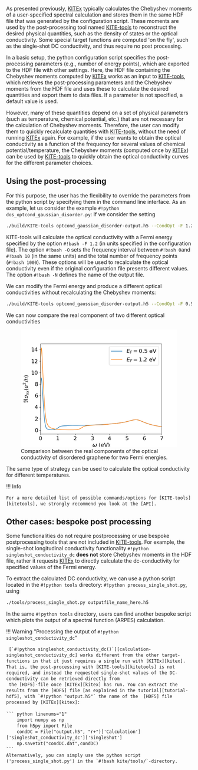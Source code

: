 As presented previously, [KITEx][kitex] typically calculates the Chebyshev moments of a user-specified spectral calculation and stores them in the
same HDF file that was generated by the configuration script.
These moments are used by the post-processing tool named [KITE-tools][kitetools]  to reconstruct the desired physical quantities, such as the density of states or the optical conductivity.
Some special target functions are computed 'on the fly', such as the single-shot DC conductivity, and thus require no post processing. 

In a basic setup, the python configuration script specifies the post-processing parameters (e.g., number of energy points),
which are exported to the HDF file with other settings.
Here, the HDF file containing the Chebyshev moments computed by [KITEx][kitex] works as an input to
[KITE-tools][kitetools], which retrieves the post-processing parameters and the Chebyshev moments from the HDF file and uses these to calculate the desired
quantities and export them to data files.
If a parameter is not specified, a default value is used.

However, many of these quantities depend on a set of physical parameters (such as temperature, chemical potential, etc.) that are not necessary
for the calculation of Chebyshev moments.
Therefore, the user can modify them to quickly recalculate quantities with [KITE-tools][kitetools], without the need of running [KITEx][kitex] again.
For example, if the user wants to obtain the optical conductivity as a function of the frequency for several values of chemical potential/temperature,
the Chebyshev moments (computed once by [KITEx][kitex]) can be used by [KITE-tools][kitetools] to quickly obtain the optical conductivity curves for the different parameter choices.

## Using the post-processing

For this purpose, the user has the flexibility to override the parameters from the python script by specifying them
in the command line interface. As an example, let us consider the example  `#!python dos_optcond_gaussian_disorder.py`: If we consider the setting

``` bash
./build/KITE-tools optcond_gaussian_disorder-output.h5 --CondOpt -F 1.2 -O 0 10 1000 -N optcond1.2.dat
```

KITE-tools will calculate the optical conductivity with a Fermi energy specified by the option `#!bash -F 1.2`
(in units specified in the configuration file). The option `#!bash -O` sets the frequency interval between `#!bash 0`and `#!bash 10`
(in the same units) and the total number of frequency points (`#!bash 1000`). These options will be used to recalculate
the optical conductivity even if the original configuration file presents different values. 
The option `#!bash -N` defines the name of the output file.

We can modify the Fermi energy and produce a different optical conductivities without recalculating the Chebyshev moments:  

``` bash
./build/KITE-tools optcond_gaussian_disorder-output.h5 --CondOpt -F 0.5 -O 0 10 1000 -N optcond0.5.dat
```
We can now compare the real component of two different optical conductivities  
<div>
     <figure>
        <img src="../../assets/images/tutorial/opt_cond_tools.png" style="width: 40em" />
        <figcaption>Comparison between the real components of the optical conductivity of disordered graphene for two Fermi energies.</figcaption>
      </figure>
</div>


The same type of strategy can be used to calculate the optical conductivity for different temperatures.


!!! Info

    For a more detailed list of possible commands/options for [KITE-tools][kitetools], we strongly recommend you look at the [API].

## Other cases: bespoke post processing

Some functionalities do not require postprocessing or use bespoke postprocessing tools that are not included in [KITE-tools][kitetools]. 
For example, the single-shot longitudinal conductivity functionality `#!python singleshot_conductivity_dc` **does not** 
store Chebyshev moments in the HDF file, rather it requests [KITEx][kitex] to directly calculate the dc-conductivity for specified values of the Fermi energy. 

To extract the calculated DC conductivity, we can use a python script located in the `#!python tools` directory:  `#!python process_single_shot.py`, using


``` bash
./tools/process_single_shot.py outputfile_name_here.h5 
```

In the same `#!python tools` directory, users can find another bespoke script which plots the output of a spectral function (ARPES) calculation.

!!! Warning "Processing the output of `#!python singleshot_conductivity_dc`"

     [`#!python singleshot_conductivity_dc()`][calculation-singleshot_conductivity_dc] works different from the other target-functions in that it just requires a single run with [KITEx][kitex]. That is, the post-processing with [KITE-tools][kitetools] is not required, and instead the requested single-shot values of the DC-conductivity can be retrieved directly from 
     the [HDF5]-file once [KITEx][kitex] has run. You can extract the results from the [HDF5] file [as explained in the tutorial][tutorial-hdf5], with `#!python "output.h5"` the name of the  [HDF5] file processed by [KITEx][kitex]:
                     
    ``` python linenums="1"
        import numpy as np
        from h5py import File
        condDC = File("output.h5", "r+")['Calculation']['singleshot_conductivity_dc']['SingleShot']
        np.savetxt("condDC.dat",condDC)                
    ``` 
    Alternatively, you can simply use the python script ('process_single_shot.py') in the `#!bash kite/tools/`-directory.


[kitex]: ../api/kitex.md
[kitetools]: ../api/kite-tools.md
[API]: ../api/kite-tools.md#advanced-usage
[calculation-conductivity_dc]: ../api/kite.md#calculation-conductivity_dc
[calculation-conductivity_optical]: ../api/kite.md#calculation-conductivity_optical
[calculation-singleshot_conductivity_dc]: ../api/kite.md#calculation-singleshot_conductivity_dc
[lattice-tutorial]: tb_model.md
[tutorial-hdf5]: editing_hdf_files.md